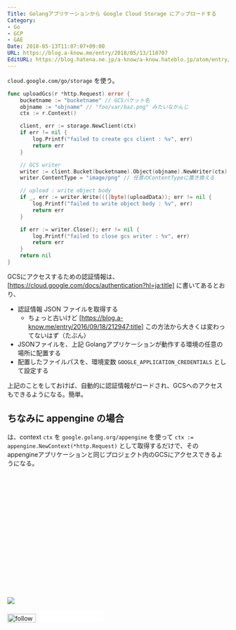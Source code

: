 ```yaml
---
Title: Golangアプリケーションから Google Cloud Storage にアップロードする
Category:
- Go
- GCP
- GAE
Date: 2018-05-13T11:07:07+09:00
URL: https://blog.a-know.me/entry/2018/05/13/110707
EditURL: https://blog.hatena.ne.jp/a-know/a-know.hateblo.jp/atom/entry/17391345971644016302
---
```


`cloud.google.com/go/storage` を使う。

```go
func uploadGcs(r *http.Request) error {
	bucketname := "bucketname" // GCSバケット名
	objname := "objname" // "foo/var/baz.png" みたいなかんじ
    ctx := r.Context()

	client, err := storage.NewClient(ctx)
    if err != nil {
        log.Printf("failed to create gcs client : %v", err)
        return err
    }

	// GCS writer
	writer := client.Bucket(bucketname).Object(objname).NewWriter(ctx)
	writer.ContentType = "image/png" // 任意のContentTypeに置き換える

	// upload : write object body
	if _, err := writer.Write(([]byte)(uploadData)); err != nil {
        log.Printf("failed to write object body : %v", err)
        return err
	}

	if err := writer.Close(); err != nil {
        log.Printf("failed to close gcs writer : %v", err)
        return err
	}
	return nil
}
```

GCSにアクセスするための認証情報は、[https://cloud.google.com/docs/authentication?hl=ja:title] に書いてあるとおり、

- 認証情報 JSON ファイルを取得する
    - ちょっと古いけど [https://blog.a-know.me/entry/2016/09/18/212947:title] この方法から大きくは変わってないはず（たぶん）
- JSONファイルを、上記 Golangアプリケーションが動作する環境の任意の場所に配置する
- 配置したファイルパスを、環境変数 `GOOGLE_APPLICATION_CREDENTIALS` として設定する


上記のことをしておけば、自動的に認証情報がロードされ、GCSへのアクセスもできるようになる。簡単。


## ちなみに appengine の場合
は、context `ctx` を `google.golang.org/appengine` を使って `ctx := appengine.NewContext(*http.Request)` として取得するだけで、その appengineアプリケーションと同じプロジェクト内のGCSにアクセスできるようになる。

<div>
<br>
<script async src="//pagead2.googlesyndication.com/pagead/js/adsbygoogle.js"></script>
<!-- article-bottom2 -->
<ins class="adsbygoogle"
     style="display:inline-block;width:300px;height:250px"
     data-ad-client="ca-pub-3463034538369189"
     data-ad-slot="5274552934"></ins>
<script>
(adsbygoogle = window.adsbygoogle || []).push({});
</script>

<a href="http://bit.ly/grass-graph" target='blank' rel="nofollow"><img src="https://cdn-ak.f.st-hatena.com/images/fotolife/a/a-know/20170405/20170405220342.png"></a>
<br>
</div>

<div>
<a href='http://cloud.feedly.com/#subscription%2Ffeed%2Fhttp%3A%2F%2Fblog.a-know.me%2Ffeed'  target='blank'><img id='feedlyFollow' src='//s3.feedly.com/img/follows/feedly-follow-rectangle-volume-small_2x.png' alt='follow us in feedly' width='65' height='20'></a>



<iframe src="//blog.hatena.ne.jp/a-know/a-know.hateblo.jp/subscribe/iframe" allowtransparency="true" frameborder="0" scrolling="no" width="150" height="28"></iframe>
</div>
